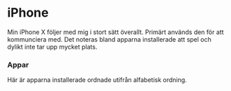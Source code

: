 # iPhone

Min iPhone X följer med mig i stort sätt överallt. Primärt används den för att kommunciera med. Det noteras bland apparna installerade att spel och dylikt inte tar upp mycket plats.

### Appar

Här är apparna installerade ordnade utifrån alfabetisk ordning.

